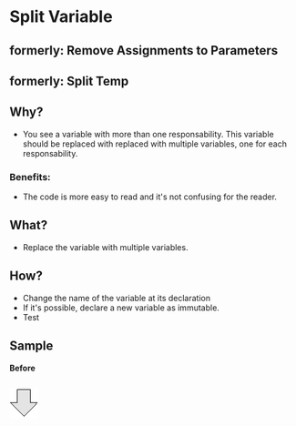 # Split Variable
## formerly: Remove Assignments to Parameters
## formerly: Split Temp
## Why?
- You see a variable with more than one responsability.
This variable should be replaced with replaced with multiple variables, one for each responsability.
### Benefits:
- The code is more easy to read and it's not confusing for the reader.
## What?
- Replace the variable with multiple variables. 
## How?
- Change the name of the variable at its declaration 
- If it's possible, declare a new variable as immutable.
- Test
## Sample
**Before**
```js

```
![After refactoring](../../../images/arrow.png)
```js

```